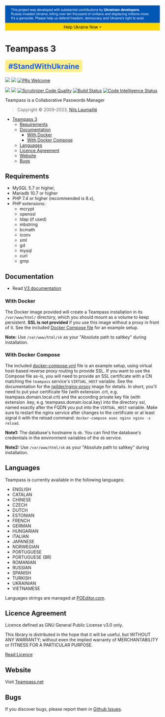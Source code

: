 [![SWUbanner](https://raw.githubusercontent.com/vshymanskyy/StandWithUkraine/main/banner-direct.svg)](https://github.com/vshymanskyy/StandWithUkraine/blob/main/docs/README.md)

# Teampass 3

[![StandWithUkraine](https://raw.githubusercontent.com/vshymanskyy/StandWithUkraine/main/badges/StandWithUkraine.svg)](https://github.com/vshymanskyy/StandWithUkraine/blob/main/docs/README.md)

![](https://img.shields.io/github/stars/nilsteampassnet/TeamPass?style=social)
![](https://img.shields.io/github/license/nilsteampassnet/teampass)
[![PRs Welcome](https://img.shields.io/badge/PRs-welcome-brightgreen.svg?style=flat-square)](https://makeapullrequest.com)

![](https://img.shields.io/github/v/release/nilsteampassnet/Teampass)
![](https://img.shields.io/github/commits-since/nilsteampassnet/teampass/latest)
[![Scrutinizer Code Quality](https://scrutinizer-ci.com/g/nilsteampassnet/TeamPass/badges/quality-score.png?b=master)](https://scrutinizer-ci.com/g/nilsteampassnet/TeamPass/?branch=master)
[![Build Status](https://scrutinizer-ci.com/g/nilsteampassnet/TeamPass/badges/build.png?b=master)](https://scrutinizer-ci.com/g/nilsteampassnet/TeamPass/build-status/master)
[![Code Intelligence Status](https://scrutinizer-ci.com/g/nilsteampassnet/TeamPass/badges/code-intelligence.svg?b=master)](https://scrutinizer-ci.com/code-intelligence)

Teampass is a Collaborative Passwords Manager

> Copyright © 2009-2023, [Nils Laumaillé](Nils@Teampass.net)

<!-- MDTOC maxdepth:2 firsth1:0 numbering:0 flatten:0 bullets:1 updateOnSave:1 -->

- [Teampass 3](#teampass-3)
  - [Requirements](#requirements)
  - [Documentation](#documentation)
    - [With Docker](#with-docker)
    - [With Docker Compose](#with-docker-compose)
  - [Languages](#languages)
  - [Licence Agreement](#licence-agreement)
  - [Website](#website)
  - [Bugs](#bugs)

<!-- /MDTOC -->

## Requirements

* MySQL 5.7 or higher,
* Mariadb 10.7 or higher
* PHP 7.4 or higher (recommended is 8.x),
* PHP extensions:
  * mcrypt
  * openssl
  * ldap (if used)
  * mbstring
  * bcmath
  * iconv
  * xml
  * gd
  * mysql
  * curl
  * gmp

## Documentation

* Read [V3 documentation](https://documentation.teampass.net)

### With Docker
The Docker image provided will create a Teampass installation in its `/var/www/html/` directory, which you should mount as a volume to keep persistent. **SSL is not provided** if you use this image without a proxy in front of it. See the included [Docker Compose file](docker-compose.yml) for an example setup.

**Note:** Use `/var/www/html/sk` as your "Absolute path to saltkey" during installation.


### With Docker Compose
The included [docker-compose.yml](docker-compose.yml) file is an example setup, using virtual host-based reverse proxy routing to provide SSL. If you want to use the Compose file as-is, you will need to provide an SSL certificate with a CN matching the `teampass` service's `VIRTUAL_HOST` variable. See the documentation for the [jwilder/nginx-proxy](https://github.com/jwilder/nginx-proxy) image for details. In short, you'll need to put your certificate file (with extension .crt, e.g. teampass.domain.local.crt) and the according private key file (with extension .key, e.g. teampass.domain.local.key) into the directory ssl, named exactly after the FQDN you put into the `VIRTUAL_HOST` variable. Make sure to restart the nginx service after changes to the certificate or at least signal it with the reload command: `docker-compose exec nginx nginx -s reload`.

**Note1:** The database's hostname is `db`. You can find the database's credentials in the environment variables of the `db` service.

**Note2:** Use `/var/www/html/sk` as your "Absolute path to saltkey" during installation.

## Languages

Teampass is currently available in the following languages:
* ENGLISH
* CATALAN
* CHINESE
* CZECH
* DUTCH
* ESTONIAN
* FRENCH
* GERMAN
* HUNGARIAN
* ITALIAN
* JAPANESE
* NORWEGIAN
* PORTUGUESE
* PORTUGUESE (BR)
* ROMANIAN
* RUSSIAN
* SPANISH
* TURKISH
* UKRAINIAN
* VIETNAMESE

Languages strings are managed at [POEditor.com](https://poeditor.com/join/project?hash=0vptzClQrM).

## Licence Agreement

Licence defined as GNU General Public License v3.0 only.

This library is distributed in the hope that it will be useful, but WITHOUT ANY WARRANTY; without even the implied warranty of MERCHANTABILITY or FITNESS FOR A PARTICULAR PURPOSE.

[Read Licence](license.md)

## Website

Visit [Teampass.net](https://teampass.net/)

## Bugs

If you discover bugs, please report them in [Github Issues](https://github.com/nilsteampassnet/TeamPass/issues).

